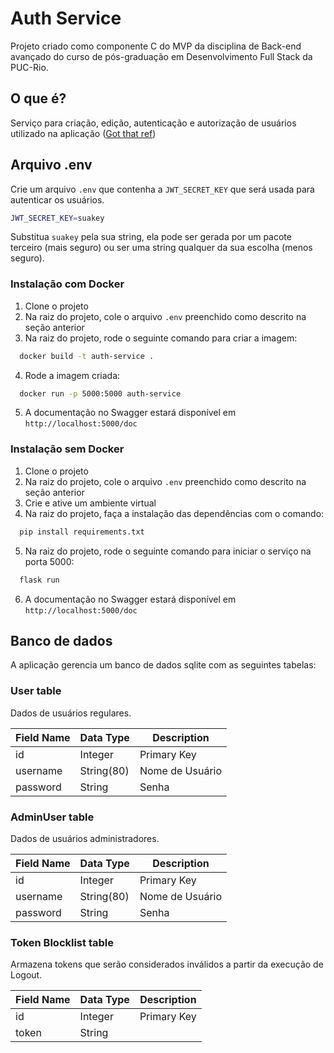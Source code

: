 # Auth Service
Projeto criado como componente C do MVP da disciplina de Back-end avançado do curso de pós-graduação em Desenvolvimento Full Stack da PUC-Rio.

## O que é?
Serviço para criação, edição, autenticação e autorização de usuários utilizado na aplicação ([Got that ref](https://github.com/amandagpearce/got-that-ref))

## Arquivo .env 
Crie um arquivo `.env` que contenha a `JWT_SECRET_KEY` que será usada para autenticar os usuários.

```bash
JWT_SECRET_KEY=suakey
```
Substitua `suakey` pela sua string, ela pode ser gerada por um pacote terceiro (mais seguro) ou ser uma string qualquer da sua escolha (menos seguro). 

### Instalação com Docker
1. Clone o projeto
2. Na raiz do projeto, cole o arquivo `.env` preenchido como descrito na seção anterior
3. Na raiz do projeto, rode o seguinte comando para criar a imagem:
```bash
  docker build -t auth-service .
```
4. Rode a imagem criada:
```bash
  docker run -p 5000:5000 auth-service
```
5. A documentação no Swagger estará disponível em `http://localhost:5000/doc`

### Instalação sem Docker
1. Clone o projeto
2. Na raiz do projeto, cole o arquivo `.env` preenchido como descrito na seção anterior
3. Crie e ative um ambiente virtual
4. Na raiz do projeto, faça a instalação das dependências com o comando:
```bash
  pip install requirements.txt
```
5. Na raiz do projeto, rode o seguinte comando para iniciar o serviço na porta 5000:
```bash
  flask run
```
6. A documentação no Swagger estará disponível em `http://localhost:5000/doc`

## Banco de dados
A aplicação gerencia um banco de dados sqlite com as seguintes tabelas:

### User table
Dados de usuários regulares.

| Field Name | Data Type | Description          |
|------------|-----------|----------------------|
| id         | Integer   | Primary Key          |
| username   | String(80)| Nome de Usuário      |
| password   | String    | Senha                |


### AdminUser table
Dados de usuários administradores.

| Field Name | Data Type | Description          |
|------------|-----------|----------------------|
| id         | Integer   | Primary Key          |
| username   | String(80)| Nome de Usuário      |
| password   | String    | Senha                |


### Token Blocklist table
Armazena tokens que serão considerados inválidos a partir da execução de Logout.

| Field Name | Data Type | Description          |
|------------|-----------|----------------------|
| id         | Integer   | Primary Key          |
| token      | String    |                      |



